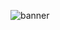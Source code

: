 <p dir="auto">
  <img src="!(https://user-images.githubusercontent.com/75387800/209895410-e75cbf0e-69c1-4a3e-8413-df0ab22a246e.jpg)" alt="banner" 
   style="max-width: 100%;">
</p>
